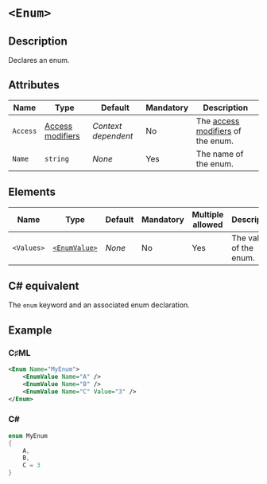# `<Enum>`

## Description

Declares an enum.

## Attributes

| Name | Type | Default | Mandatory | Description |
|---|---|---|---|---|
| `Access` | [Access modifiers](../types/access-modifiers.md) | *Context dependent* | No | The [access modifiers](https://learn.microsoft.com/en-us/dotnet/csharp/programming-guide/classes-and-structs/access-modifiers) of the enum. |
| `Name` | `string` | *None* | Yes | The name of the enum. |

## Elements

| Name | Type | Default | Mandatory | Multiple allowed | Description |
|---|---|---|---|---|---|
| `<Values>` | [`<EnumValue>`](../tags/enum-value.md) | *None* | No | Yes | The values of the enum. |

## C# equivalent

The `enum` keyword and an associated enum declaration.

## Example

### C♯ML

```xml
<Enum Name="MyEnum">
    <EnumValue Name="A" />
    <EnumValue Name="B" />
    <EnumValue Name="C" Value="3" />
</Enum>
```

### C#

```csharp
enum MyEnum
{
    A,
    B,
    C = 3
}
```
